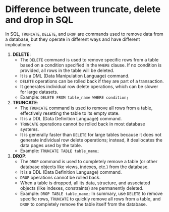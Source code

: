 # Difference between truncate, delete and drop in SQL
In SQL, `TRUNCATE`, `DELETE`, and `DROP` are commands used to remove data from a database, but they operate in different ways and have different implications:
1. **DELETE**:
   - The `DELETE` command is used to remove specific rows from a table based on a condition specified in the `WHERE` clause. If no condition is provided, all rows in the table will be deleted.
   - It is a DML (Data Manipulation Language) command.
   - `DELETE` operations can be rolled back if they are part of a transaction.
   - It generates individual row delete operations, which can be slower for large datasets.
   - Example: `DELETE FROM table_name WHERE condition;`
2. **TRUNCATE**:
   - The `TRUNCATE` command is used to remove all rows from a table, effectively resetting the table to its empty state.
   - It is a DDL (Data Definition Language) command.
   - `TRUNCATE` operations cannot be rolled back in most database systems.
   - It is generally faster than `DELETE` for large tables because it does not generate individual row delete operations; instead, it deallocates the data pages used by the table.
   - Example: `TRUNCATE TABLE table_name;`
3. **DROP**:
   - The `DROP` command is used to completely remove a table (or other database objects like views, indexes, etc.) from the database.
   - It is a DDL (Data Definition Language) command.
   - `DROP` operations cannot be rolled back.
   - When a table is dropped, all its data, structure, and associated objects (like indexes, constraints) are permanently deleted.
   - Example: `DROP TABLE table_name;`
In summary, use `DELETE` to remove specific rows, `TRUNCATE` to quickly remove all rows from a table, and `DROP` to completely remove the table itself from the database.
